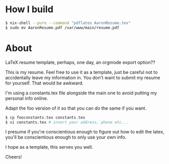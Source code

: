 # How I build

```bash
$ nix-shell --pure --command "pdflatex AaronResume.tex"
$ sudo mv AaronResume.pdf /var/www/main/resume.pdf
```


# About

LaTeX resume template, perhaps, one day, an orgmode export option??

This is my resume. Feel free to use it as a template, 
just be careful not to accidentally leave my information in. 
You don't want to submit my resume for yourself. That would be awkward.

I'm using a constants.tex file alongside the 
main one to avoid putting my personal info online.  

Adapt the foo version of it so that you can do the same if you want.

```bash
$ cp fooconstants.tex constants.tex
$ vi constants.tex # insert your address, phone etc...
```

I presume if you're conscientious enough to figure out how to edit the latex, 
you'll be conscientious enough to only use your own info.

I hope as a template, this serves you well.

Cheers!
